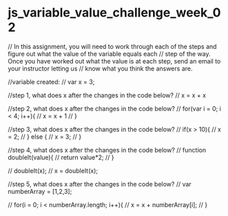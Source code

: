 # js_variable_value_challenge_week_02

// In this assignment, you will need to work through each of the steps and figure out what the value of the variable equals each 
// step of the way. Once you have worked out what the value is at each step, send an email to your instructor letting us
// know what you think the answers are.

//variable created:
// var x = 3;

//step 1, what does x after the changes in the code below?
// x = x + x

//step 2, what does x after the changes in the code below?
// for(var i = 0; i < 4; i++){
// x = x + 1
// }

//step 3, what does x after the changes in the code below?
// if(x > 10){
// x = 2;
// } else {
// x = 3;
// }

//step 4, what does x after the changes in the code below?
// function doubleIt(value){
// return value*2;
// }

// doubleIt(x);
// x = doubleIt(x);

//step 5, what does x after the changes in the code below?
// var numberArray = [1,2,3];

// for(i = 0; i < numberArray.length; i++){
// x = x + numberArray[i];
// }